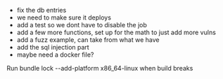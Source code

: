 - fix the db entries
- we need to make sure it deploys
- add a test so we dont have to disable the job
- add a few more functions, set up for the math to just add more vulns
- add a fuzz example, can take from what we have
- add the sql injection part
- maybe need a docker file?

Run bundle lock --add-platform x86_64-linux when build breaks